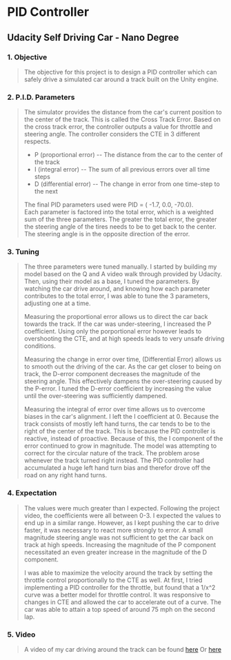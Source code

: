 # PID Controller
## Udacity Self Driving Car - Nano Degree

### 1. Objective
> The objective for this project is to design a PID controller which can safely drive a simulated
car around a track built on the Unity engine.

### 2. P.I.D. Parameters
> The simulator provides the distance from the car's 
current position to the center of the track. This is called the Cross Track Error. Based on the
cross track error, the controller outputs a value for throttle and steering angle. The controller
considers the CTE in 3 different respects.
> * P (proportional error) -- The distance from the car to the center of the track
> * I (integral error) -- The sum of all previous errors over all time steps
> * D (differential error) -- The change in error from one time-step to the next  
>
> The final PID parameters used were PID = ( -1.7, 0.0, -70.0).  
> Each parameter is factored into the total error, which is a weighted sum of the three parameters.
 The greater the total error, the greater the steering angle of the tires needs to be to get back 
 to the center. The steering angle is in the opposite direction of the error.
>
### 3. Tuning
> The three parameters were tuned manually. I started by building my model based on the Q and A
video walk through provided by Udacity. Then, using their model as a base, I tuned the parameters.
By watching the car drive around, and knowing how each parameter contributes to the total error, I
was able to tune the 3 parameters, adjusting one at a time.
>  
> Measuring the proportional error allows us to direct the car back towards the track. If the car
was under-steering, I increased the P coefficient. Using only the porportional error however
leads to overshooting the CTE, and at high speeds leads to very unsafe driving conditions.
>
> Measuring the change in error over time, (Differential Error) allows us to smooth out the driving
of the car. As the car get closer to being on track, the D-error component decreases the magnitude
of the steering angle. This effectively dampens the over-steering caused by the P-error. I tuned the
D-error coefficient by increasing the value until the over-steering was sufficiently dampened.
>
> Measuring the integral of error over time allows us to overcome biases in the car's alignment.
I left the I coefficient at 0. Because the track consists of mostly left hand turns, the car tends
to be to the right of the center of the track. This is because the PID controller is reactive,
instead of proactive. Because of this, the I component of the error continued to grow in magnitude.
The model was attempting to correct for the circular nature of the track. The problem arose whenever
the track turned right instead. The PID controller had accumulated a huge left hand turn bias and
therefor drove off the road on any right hand turns.

### 4. Expectation
> The values were much greater than I expected. Following the project video, the coefficients were
all between 0-3. I expected the values to end up in a similar range. However, as I kept pushing the
car to drive faster, it was necessary to react more strongly to error. A small magnitude steering
angle was not sufficient to get the car back on track at high speeds. Increasing the magnitude of
the P component necessitated an even greater increase in the magnitude of the D component.
> 
> I was able to maximize the velocity around the track by setting the throttle control proportionally
to the CTE as well. At first, I tried implementing a PID controller for the throttle, but found that
a 1/x^2 curve was a better model for throttle control. It was responsive to changes in CTE and
allowed the car to accelerate out of a curve. The car was able to attain a top speed of around 75 mph
on the second lap.

### 5. Video
> A video of my car driving around the track can be found [here](./self_driving_car_nanodegree_program%209_17_2018%201_19_44%20AM.mp4)
> Or [here](https://youtu.be/w_TzpFNDRjw)